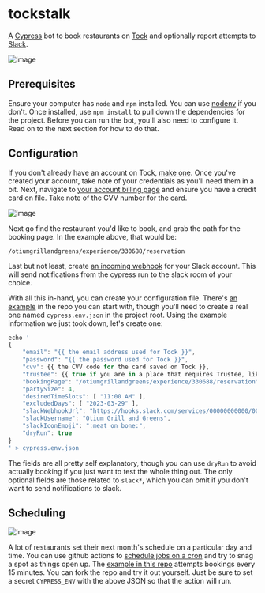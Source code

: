 # tockstalk

A [Cypress](https://docs.cypress.io/guides/overview/why-cypress) bot to book restaurants on [Tock](exploretock.com) and optionally report attempts to [Slack](https://slack.com).

![image](https://user-images.githubusercontent.com/160452/228733212-c30c234a-ee89-4167-8b30-b7a2edac4c91.png)

## Prerequisites

Ensure your computer has `node` and `npm` installed. You can use [nodenv](https://github.com/nodenv/nodenv#installation) if you don't. Once installed, use `npm install` to pull down the dependencies for the project. Before you can run the bot, you'll also need to configure it. Read on to the next section for how to do that.

## Configuration

If you don't already have an account on Tock, [make one](https://www.exploretock.com/signup). Once you've created your account, take note 
of your credentials as you'll need them in a bit. Next, navigate to [your account billing page](https://www.exploretock.com/profile/account/billing) 
and ensure you have a credit card on file. Take note of the CVV number for the card.

![image](https://user-images.githubusercontent.com/160452/228451227-fe38296a-e545-4bfc-a94c-de605b206e81.png)

Next go find the restaurant you'd like to book, and grab the path for the booking page. In the example above, that would be:

```
/otiumgrillandgreens/experience/330688/reservation
```

Last but not least, create [an incoming webhook](https://api.slack.com/incoming-webhooks) for your Slack account. This will send notifications 
from the cypress run to the slack room of your choice.

With all this in-hand, you can create your configuration file. There's [an example](./cypress.env.example.json) in the repo you can start with, though you'll need to create a real one named `cypress.env.json` in the project root. Using the example information we just took down, let's create one:

```js
echo '
{
	"email": "{{ the email address used for Tock }}",
	"password": "{{ the password used for Tock }}",
	"cvv": {{ the CVV code for the card saved on Tock }},
	"trustee": {{ true if you are in a place that requires Trustee, like Europe }},
	"bookingPage": "/otiumgrillandgreens/experience/330688/reservation",
	"partySize": 4,
	"desiredTimeSlots": [ "11:00 AM" ],
	"excludedDays": [ "2023-03-29" ],
	"slackWebhookUrl": "https://hooks.slack.com/services/00000000000/00000000000/00000000000000000000000",
	"slackUsername": "Otium Grill and Greens",
	"slackIconEmoji": ":meat_on_bone:",
	"dryRun": true
}
' > cypress.env.json
```

The fields are all pretty self explanatory, though you can use `dryRun` to avoid actually booking if you just want to test the whole thing out. The only optional fields are those related to `slack*`, which you can omit if you don't want to send notifications to slack.

## Scheduling

![image](https://user-images.githubusercontent.com/160452/228456115-a510e933-29be-4c65-aad9-bf01aab9a213.png)

A lot of restaurants set their next month's schedule on a particular day and time. You can use github actions to 
[schedule jobs on a cron](https://docs.github.com/en/actions/using-workflows/events-that-trigger-workflows#schedule) and try to snag a spot as things open up. The [example in this repo](.github/workflows/schedule.yml) attempts bookings every 15 minutes. You can fork the repo and try it out yourself. Just be sure to set a secret `CYPRESS_ENV` with the above JSON so that the action will run.

